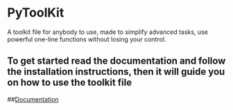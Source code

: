 # PyToolKit
A toolkit file for anybody to use, made to simplify advanced tasks, use powerful one-line functions without losing your control.


## To get started read the documentation and follow the installation instructions, then it will guide you on how to use the toolkit file
##[Documentation](https://sapphirekr.gitbook.io/how-to-use-pytoolkit/)
